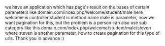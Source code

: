 we have an application which has page's result on the bases of certain parameters like domain.com/index.php/welcome/student/male 
here welcome is controller student is method name male is parameter, 
now we want pagination for this, but the problem is a person can also use sub category like this 
domain.com/index.php/welcome/student/male/steven where steven is another parameter, 
how to create pagination for this type of urls. Thank you in advance :)